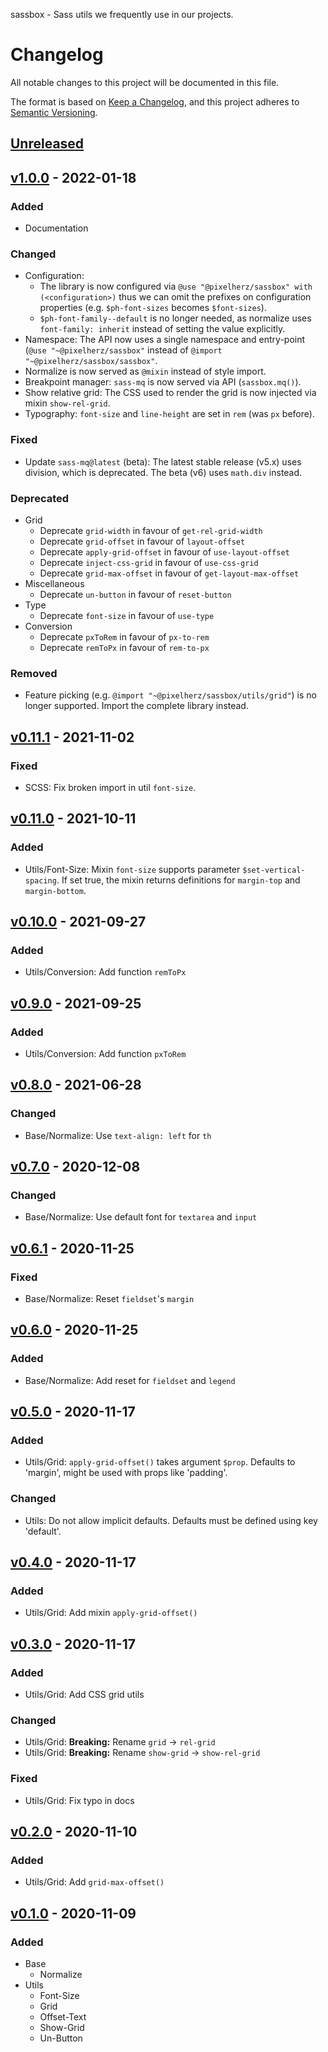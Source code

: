 sassbox - Sass utils we frequently use in our projects.

# Changelog

All notable changes to this project will be documented in this file.

The format is based on [Keep a Changelog](https://keepachangelog.com/en/1.0.0/),
and this project adheres to [Semantic Versioning](https://semver.org/spec/v2.0.0.html).

## [Unreleased]

## [v1.0.0] - 2022-01-18
### Added
- Documentation
### Changed
- Configuration: 
  - The library is now configured via `@use "@pixelherz/sassbox" with (<configuration>)` thus we can omit the prefixes on configuration properties (e.g. `$ph-font-sizes` becomes `$font-sizes`). 
  - `$ph-font-family--default` is no longer needed, as normalize uses `font-family: inherit` instead of setting the value explicitly. 
- Namespace: The API now uses a single namespace and entry-point (`@use "~@pixelherz/sassbox"` instead of `@import "~@pixelherz/sassbox/sassbox"`.
- Normalize is now served as `@mixin` instead of style import.
- Breakpoint manager: `sass-mq` is now served via API (`sassbox.mq()`).
- Show relative grid: The CSS used to render the grid is now injected via mixin `show-rel-grid`. 
- Typography: `font-size` and `line-height` are set in `rem` (was `px` before).
### Fixed
- Update `sass-mq@latest` (beta): The latest stable release (v5.x) uses division, which is deprecated. The beta (v6) uses `math.div` instead.
### Deprecated
- Grid 
  - Deprecate `grid-width` in favour of `get-rel-grid-width`
  - Deprecate `grid-offset` in favour of `layout-offset`
  - Deprecate `apply-grid-offset` in favour of `use-layout-offset`
  - Deprecate `inject-css-grid` in favour of `use-css-grid`
  - Deprecate `grid-max-offset` in favour of `get-layout-max-offset`
- Miscellaneous 
  - Deprecate `un-button` in favour of `reset-button`
- Type
  - Deprecate `font-size` in favour of `use-type`
- Conversion
  - Deprecate `pxToRem` in favour of `px-to-rem`
  - Deprecate `remToPx` in favour of `rem-to-px`
### Removed
- Feature picking (e.g. `@import "~@pixelherz/sassbox/utils/grid"`) is no longer supported. Import the complete library instead. 

## [v0.11.1] - 2021-11-02
### Fixed
- SCSS: Fix broken import in util `font-size`.

## [v0.11.0] - 2021-10-11
### Added 
- Utils/Font-Size: Mixin `font-size` supports parameter `$set-vertical-spacing`. If set true, the mixin returns definitions for `margin-top` and `margin-bottom`.

## [v0.10.0] - 2021-09-27
### Added 
- Utils/Conversion: Add function `remToPx`

## [v0.9.0] - 2021-09-25
### Added
- Utils/Conversion: Add function `pxToRem`

## [v0.8.0] - 2021-06-28
### Changed
- Base/Normalize: Use `text-align: left` for `th`

## [v0.7.0] - 2020-12-08
### Changed 
- Base/Normalize: Use default font for `textarea` and `input`

## [v0.6.1] - 2020-11-25
### Fixed
- Base/Normalize: Reset `fieldset`'s `margin`

## [v0.6.0] - 2020-11-25
### Added 
- Base/Normalize: Add reset for `fieldset` and `legend`

## [v0.5.0] - 2020-11-17
### Added
- Utils/Grid: `apply-grid-offset()` takes argument `$prop`. Defaults to 'margin', might be used with props like 'padding'.
### Changed
- Utils: Do not allow implicit defaults. Defaults must be defined using key 'default'.

## [v0.4.0] - 2020-11-17
### Added
- Utils/Grid: Add mixin `apply-grid-offset()`

## [v0.3.0] - 2020-11-17
### Added
- Utils/Grid: Add CSS grid utils
### Changed
- Utils/Grid: **Breaking:** Rename `grid` → `rel-grid`
- Utils/Grid: **Breaking:** Rename `show-grid` → `show-rel-grid`
### Fixed
- Utils/Grid: Fix typo in docs

## [v0.2.0] - 2020-11-10
### Added
- Utils/Grid: Add `grid-max-offset()`

## [v0.1.0] - 2020-11-09
### Added
- Base
  - Normalize
- Utils
  - Font-Size
  - Grid
  - Offset-Text
  - Show-Grid
  - Un-Button

[Unreleased]: https://github.com/Pixelherz/sassbox/compare/v1.0.0...HEAD
[v1.0.0]: https://github.com/Pixelherz/sassbox/compare/v0.11.1...v1.0.0
[v0.11.1]: https://github.com/Pixelherz/sassbox/compare/v0.11.0...v0.11.1
[v0.11.0]: https://github.com/Pixelherz/sassbox/compare/v0.10.0...v0.11.0
[v0.10.0]: https://github.com/Pixelherz/sassbox/compare/v0.9.0...v0.10.0
[v0.9.0]: https://github.com/Pixelherz/sassbox/compare/v0.8.0...v0.9.0
[v0.8.0]: https://github.com/Pixelherz/sassbox/compare/v0.7.0...v0.8.0
[v0.7.0]: https://github.com/Pixelherz/sassbox/compare/v0.6.1...v0.7.0
[v0.6.1]: https://github.com/Pixelherz/sassbox/compare/v0.6.0...v0.6.1
[v0.6.0]: https://github.com/Pixelherz/sassbox/compare/v0.5.0...v0.6.0
[v0.5.0]: https://github.com/Pixelherz/sassbox/compare/v0.4.0...v0.5.0
[v0.4.0]: https://github.com/Pixelherz/sassbox/compare/v0.3.0...v0.4.0
[v0.3.0]: https://github.com/Pixelherz/sassbox/compare/v0.2.0...v0.3.0
[v0.2.0]: https://github.com/Pixelherz/sassbox/compare/v0.1.0...v0.2.0
[v0.1.0]: https://github.com/Pixelherz/sassbox/releases/tag/v0.1.0
